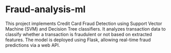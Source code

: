 # Fraud-analysis-ml
This project implements Credit Card Fraud Detection using Support Vector Machine (SVM) and Decision Tree classifiers. It analyzes transaction data to classify whether a transaction is fraudulent or not based on extracted features. The model is deployed using Flask, allowing real-time fraud predictions via a web API. 

